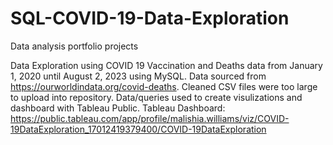 # SQL-COVID-19-Data-Exploration
Data analysis portfolio projects

Data Exploration using COVID 19 Vaccination and Deaths data from January 1, 2020 until August 2, 2023 using MySQL.
Data sourced from https://ourworldindata.org/covid-deaths.
Cleaned CSV files were too large to upload into repository. 
Data/queries used to create visulizations and dashboard with Tableau Public.
Tableau Dashboard: https://public.tableau.com/app/profile/malishia.williams/viz/COVID-19DataExploration_17012419379400/COVID-19DataExploration
